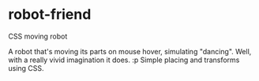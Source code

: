 # robot-friend
CSS moving robot

A robot that's moving its parts on mouse hover, simulating "dancing". Well, with a really vivid imagination it does. :p Simple placing and transforms using CSS.
